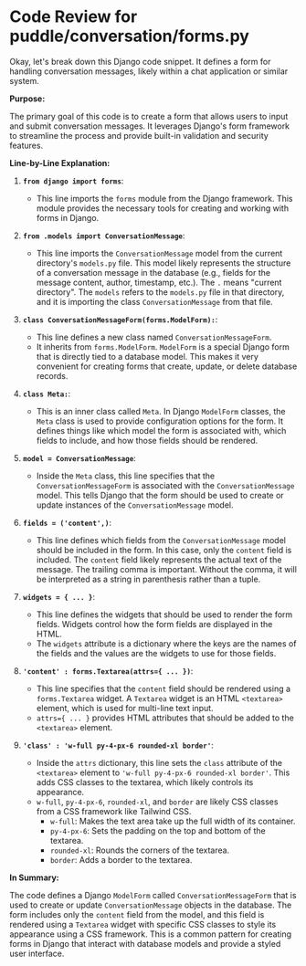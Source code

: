 # Code Review for puddle/conversation/forms.py

Okay, let's break down this Django code snippet.  It defines a form for handling conversation messages, likely within a chat application or similar system.

**Purpose:**

The primary goal of this code is to create a form that allows users to input and submit conversation messages.  It leverages Django's form framework to streamline the process and provide built-in validation and security features.

**Line-by-Line Explanation:**

1.  **`from django import forms`**:
    *   This line imports the `forms` module from the Django framework. This module provides the necessary tools for creating and working with forms in Django.

2.  **`from .models import ConversationMessage`**:
    *   This line imports the `ConversationMessage` model from the current directory's `models.py` file.  This model likely represents the structure of a conversation message in the database (e.g., fields for the message content, author, timestamp, etc.).  The `.` means "current directory".  The `models` refers to the `models.py` file in that directory, and it is importing the class `ConversationMessage` from that file.

3.  **`class ConversationMessageForm(forms.ModelForm):`**:
    *   This line defines a new class named `ConversationMessageForm`.
    *   It inherits from `forms.ModelForm`.  `ModelForm` is a special Django form that is directly tied to a database model. This makes it very convenient for creating forms that create, update, or delete database records.

4.  **`class Meta:`**:
    *   This is an inner class called `Meta`.  In Django `ModelForm` classes, the `Meta` class is used to provide configuration options for the form.  It defines things like which model the form is associated with, which fields to include, and how those fields should be rendered.

5.  **`model = ConversationMessage`**:
    *   Inside the `Meta` class, this line specifies that the `ConversationMessageForm` is associated with the `ConversationMessage` model. This tells Django that the form should be used to create or update instances of the `ConversationMessage` model.

6.  **`fields = ('content',)`**:
    *   This line defines which fields from the `ConversationMessage` model should be included in the form.  In this case, only the `content` field is included.  The `content` field likely represents the actual text of the message. The trailing comma is important.  Without the comma, it will be interpreted as a string in parenthesis rather than a tuple.

7.  **`widgets = { ... }`**:
    *   This line defines the widgets that should be used to render the form fields. Widgets control how the form fields are displayed in the HTML.
    *   The `widgets` attribute is a dictionary where the keys are the names of the fields and the values are the widgets to use for those fields.

8.  **`'content' : forms.Textarea(attrs={ ... })`**:
    *   This line specifies that the `content` field should be rendered using a `forms.Textarea` widget.  A `Textarea` widget is an HTML `<textarea>` element, which is used for multi-line text input.
    *   `attrs={ ... }` provides HTML attributes that should be added to the `<textarea>` element.

9.  **`'class' : 'w-full py-4-px-6 rounded-xl border'`**:
    *   Inside the `attrs` dictionary, this line sets the `class` attribute of the `<textarea>` element to `'w-full py-4-px-6 rounded-xl border'`.  This adds CSS classes to the textarea, which likely controls its appearance.
    *   `w-full`, `py-4-px-6`, `rounded-xl`, and `border` are likely CSS classes from a CSS framework like Tailwind CSS.
        *   `w-full`:  Makes the text area take up the full width of its container.
        *   `py-4-px-6`:  Sets the padding on the top and bottom of the textarea.
        *   `rounded-xl`:  Rounds the corners of the textarea.
        *   `border`:  Adds a border to the textarea.

**In Summary:**

The code defines a Django `ModelForm` called `ConversationMessageForm` that is used to create or update `ConversationMessage` objects in the database. The form includes only the `content` field from the model, and this field is rendered using a `Textarea` widget with specific CSS classes to style its appearance using a CSS framework. This is a common pattern for creating forms in Django that interact with database models and provide a styled user interface.
